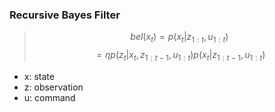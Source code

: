 ### Recursive Bayes Filter
 
> $$bel(x_t) = p(x_t| z_{1:t},u_{1:t}) $$
> $$= \eta p(z_t|x_t, z_{1:t-1}, u_{1:t})p(x_t|z_{1:t-1}, u_{1:t})$$

- x: state
- z: observation
- u: command